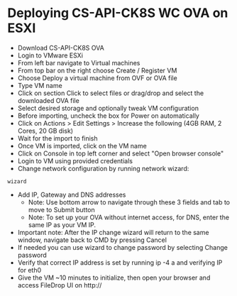 # Deploying CS-API-CK8S WC OVA on ESXI

- Download CS-API-CK8S  OVA
- Login to VMware ESXi
- From left bar navigate to Virtual machines
- From top bar on the right choose Create / Register VM
- Choose Deploy a virtual machine from OVF or OVA file
- Type VM name
- Click on section Click to select files or drag/drop and select the downloaded OVA file
- Select desired storage and optionally tweak VM configuration
- Before importing, uncheck the box for Power on automatically
- Click on Actions > Edit Settings > Increase the following (4GB RAM, 2 Cores, 20 GB disk)
- Wait for the import to finish
- Once VM is imported, click on the VM name
- Click on Console in top left corner and select "Open browser console"
- Login to VM using provided credentials
- Change network configuration by running network wizard:
```
wizard
```
- Add IP, Gateway and DNS addresses
  - Note: Use bottom arrow to navigate through these 3 fields and tab to move to Submit button
  - Note: To set up your OVA without internet access, for DNS, enter the same IP as your VM IP.
- Important note: After the IP change wizard will return to the same window, navigate back to CMD by pressing Cancel
- If needed you can use wizard to change password by selecting Change password
- Verify that correct IP address is set by running ip -4 a and verifying IP for eth0
- Give the VM ~10 minutes to initialize, then open your browser and access FileDrop UI on http://<VM IP>





